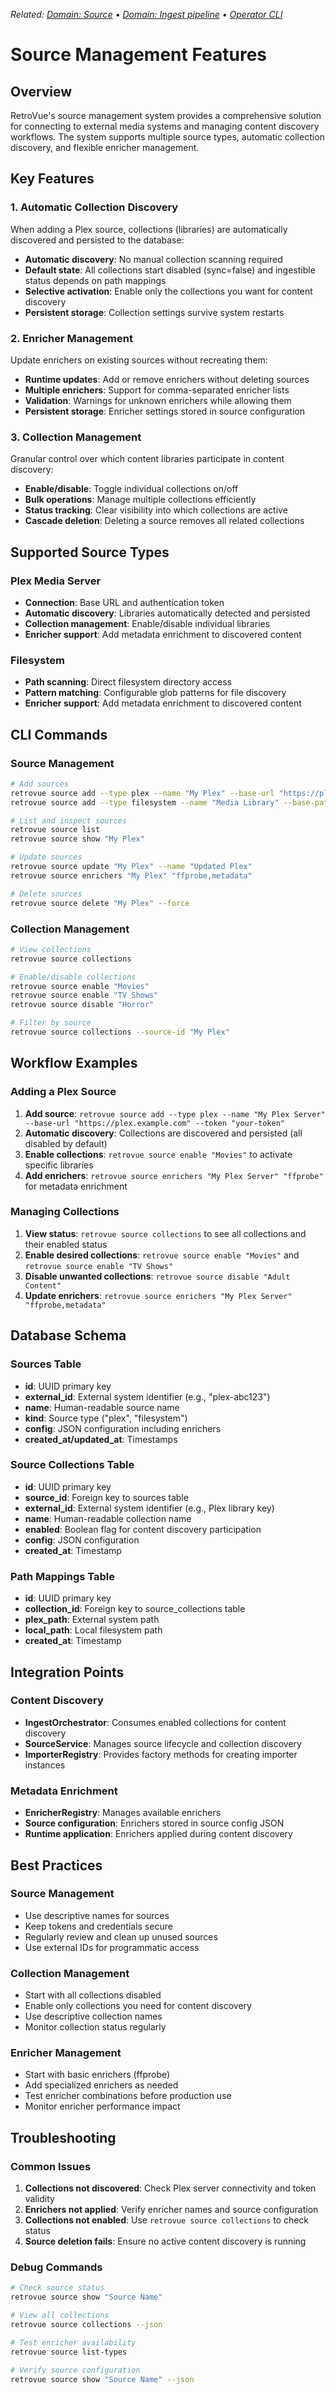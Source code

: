 _Related: [Domain: Source](../domain/Source.md) • [Domain: Ingest pipeline](../domain/IngestPipeline.md) • [Operator CLI](../operator/CLI.md)_

# Source Management Features

## Overview

RetroVue's source management system provides a comprehensive solution for connecting to external media systems and managing content discovery workflows. The system supports multiple source types, automatic collection discovery, and flexible enricher management.

## Key Features

### 1. Automatic Collection Discovery

When adding a Plex source, collections (libraries) are automatically discovered and persisted to the database:

- **Automatic discovery**: No manual collection scanning required
- **Default state**: All collections start disabled (sync=false) and ingestible status depends on path mappings
- **Selective activation**: Enable only the collections you want for content discovery
- **Persistent storage**: Collection settings survive system restarts

### 2. Enricher Management

Update enrichers on existing sources without recreating them:

- **Runtime updates**: Add or remove enrichers without deleting sources
- **Multiple enrichers**: Support for comma-separated enricher lists
- **Validation**: Warnings for unknown enrichers while allowing them
- **Persistent storage**: Enricher settings stored in source configuration

### 3. Collection Management

Granular control over which content libraries participate in content discovery:

- **Enable/disable**: Toggle individual collections on/off
- **Bulk operations**: Manage multiple collections efficiently
- **Status tracking**: Clear visibility into which collections are active
- **Cascade deletion**: Deleting a source removes all related collections

## Supported Source Types

### Plex Media Server

- **Connection**: Base URL and authentication token
- **Automatic discovery**: Libraries automatically detected and persisted
- **Collection management**: Enable/disable individual libraries
- **Enricher support**: Add metadata enrichment to discovered content

### Filesystem

- **Path scanning**: Direct filesystem directory access
- **Pattern matching**: Configurable glob patterns for file discovery
- **Enricher support**: Add metadata enrichment to discovered content

## CLI Commands

### Source Management

```bash
# Add sources
retrovue source add --type plex --name "My Plex" --base-url "https://plex.example.com" --token "token"
retrovue source add --type filesystem --name "Media Library" --base-path "/media/movies"

# List and inspect sources
retrovue source list
retrovue source show "My Plex"

# Update sources
retrovue source update "My Plex" --name "Updated Plex"
retrovue source enrichers "My Plex" "ffprobe,metadata"

# Delete sources
retrovue source delete "My Plex" --force
```

### Collection Management

```bash
# View collections
retrovue source collections

# Enable/disable collections
retrovue source enable "Movies"
retrovue source enable "TV Shows"
retrovue source disable "Horror"

# Filter by source
retrovue source collections --source-id "My Plex"
```

## Workflow Examples

### Adding a Plex Source

1. **Add source**: `retrovue source add --type plex --name "My Plex Server" --base-url "https://plex.example.com" --token "your-token"`
2. **Automatic discovery**: Collections are discovered and persisted (all disabled by default)
3. **Enable collections**: `retrovue source enable "Movies"` to activate specific libraries
4. **Add enrichers**: `retrovue source enrichers "My Plex Server" "ffprobe"` for metadata enrichment

### Managing Collections

1. **View status**: `retrovue source collections` to see all collections and their enabled status
2. **Enable desired collections**: `retrovue source enable "Movies"` and `retrovue source enable "TV Shows"`
3. **Disable unwanted collections**: `retrovue source disable "Adult Content"`
4. **Update enrichers**: `retrovue source enrichers "My Plex Server" "ffprobe,metadata"`

## Database Schema

### Sources Table

- **id**: UUID primary key
- **external_id**: External system identifier (e.g., "plex-abc123")
- **name**: Human-readable source name
- **kind**: Source type ("plex", "filesystem")
- **config**: JSON configuration including enrichers
- **created_at/updated_at**: Timestamps

### Source Collections Table

- **id**: UUID primary key
- **source_id**: Foreign key to sources table
- **external_id**: External system identifier (e.g., Plex library key)
- **name**: Human-readable collection name
- **enabled**: Boolean flag for content discovery participation
- **config**: JSON configuration
- **created_at**: Timestamp

### Path Mappings Table

- **id**: UUID primary key
- **collection_id**: Foreign key to source_collections table
- **plex_path**: External system path
- **local_path**: Local filesystem path
- **created_at**: Timestamp

## Integration Points

### Content Discovery

- **IngestOrchestrator**: Consumes enabled collections for content discovery
- **SourceService**: Manages source lifecycle and collection discovery
- **ImporterRegistry**: Provides factory methods for creating importer instances

### Metadata Enrichment

- **EnricherRegistry**: Manages available enrichers
- **Source configuration**: Enrichers stored in source config JSON
- **Runtime application**: Enrichers applied during content discovery

## Best Practices

### Source Management

- Use descriptive names for sources
- Keep tokens and credentials secure
- Regularly review and clean up unused sources
- Use external IDs for programmatic access

### Collection Management

- Start with all collections disabled
- Enable only collections you need for content discovery
- Use descriptive collection names
- Monitor collection status regularly

### Enricher Management

- Start with basic enrichers (ffprobe)
- Add specialized enrichers as needed
- Test enricher combinations before production use
- Monitor enricher performance impact

## Troubleshooting

### Common Issues

1. **Collections not discovered**: Check Plex server connectivity and token validity
2. **Enrichers not applied**: Verify enricher names and source configuration
3. **Collections not enabled**: Use `retrovue source collections` to check status
4. **Source deletion fails**: Ensure no active content discovery is running

### Debug Commands

```bash
# Check source status
retrovue source show "Source Name"

# View all collections
retrovue source collections --json

# Test enricher availability
retrovue source list-types

# Verify source configuration
retrovue source show "Source Name" --json
```
